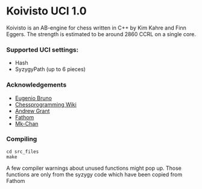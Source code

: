 # Koivisto UCI 1.0

Koivisto is an AB-engine for chess written in C++ by Kim Kahre and Finn Eggers. The strength is estimated to be around 2860 CCRL on a single core.

### Supported UCI settings:
- Hash
- SyzygyPath (up to 6 pieces)

### Acknowledgements
- [Eugenio Bruno](https://github.com/Eugenio-Bruno)
- [Chessprogramming Wiki](https://www.chessprogramming.org/Main_Page)
- [Andrew Grant](https://github.com/AndyGrant/Ethereal)
- [Fathom](https://github.com/jdart1/Fathom)
- [Mk-Chan](https://github.com/Mk-Chan)

### Compiling

```
cd src_files
make
```

A few compiler warnings about unused functions might pop up. Those functions are only from the syzygy code which have been copied from Fathom




